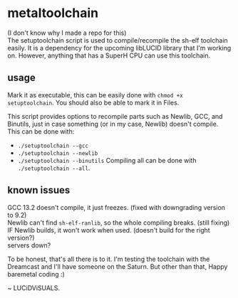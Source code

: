 # metaltoolchain
(I don't know why I made a repo for this)<br/>
The setuptoolchain script is used to compile/recompile the sh-elf toolchain easily. It is a dependency for the upcoming libLUCID library that I'm working on. However, anything that has a SuperH CPU can use this toolchain.

## usage
Mark it as executable, this can be easily done with
`chmod +x setuptoolchain`. You should also be able to mark it in Files.<br/>

This script provides options to recompile parts such as Newlib, GCC, and Binutils, just in case something (or in my case, Newlib) doesn't compile. This can be done with:
- `./setuptoolchain --gcc`
- `./setuptoolchain --newlib`
- `./setuptoolchain --binutils`
Compiling all can be done with `./setuptoolchain --all`.

## known issues
GCC 13.2 doesn't compile, it just freezes. (fixed with downgrading version to 9.2)<br/>
Newlib can't find `sh-elf-ranlib`, so the whole compiling breaks. (still fixing)<br/>
IF Newlib builds, it won't work when used. (doesn't build for the right version?)<br/>
servers down? <br/>


To be honest, that's all there is to it. I'm testing the toolchain with the Dreamcast and I'll have someone on the Saturn. But other than that, Happy baremetal coding :)<br/>

~ LUCiDViSUALS.
